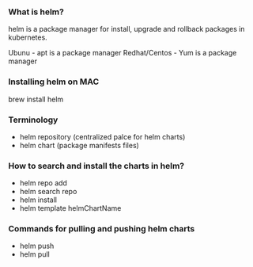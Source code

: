 ### What is helm?
helm is a package manager for install, upgrade and rollback packages in kubernetes.

Ubunu - apt is a package manager
Redhat/Centos - Yum is a package manager

### Installing helm on MAC

brew install helm

### Terminology
* helm repository (centralized palce for helm charts)
* helm chart (package manifests files)

### How to search and install the charts in helm?
* helm repo add <customName> <repoName>
* helm search repo <customRepoName>
* helm install <customRepoName> <chartName>
* helm template <customName> helmChartName <Templating all manifest files as single file>


### Commands for pulling and pushing helm charts

* helm push
* helm pull
